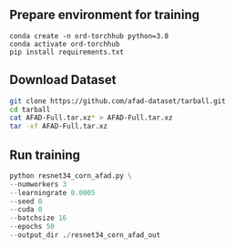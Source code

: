 ## Prepare environment for training

```
conda create -n ord-torchhub python=3.8
conda activate ord-torchhub
pip install requirements.txt
```

## Download Dataset

```bash
git clone https://github.com/afad-dataset/tarball.git
cd tarball
cat AFAD-Full.tar.xz* > AFAD-Full.tar.xz
tar -xf AFAD-Full.tar.xz
```

## Run training

```python
python resnet34_corn_afad.py \
--numworkers 3
--learningrate 0.0005
--seed 0
--cuda 0
--batchsize 16
--epochs 50
--output_dir ./resnet34_corn_afad_out
```
